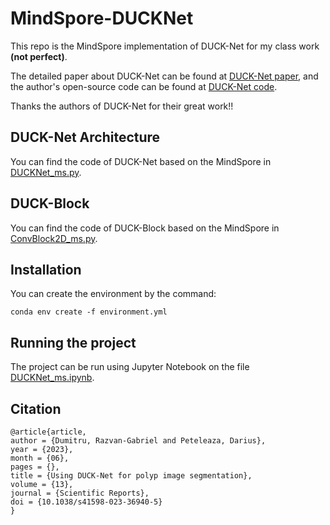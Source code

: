 # MindSpore-DUCKNet
This repo is the MindSpore implementation of DUCK-Net for my class work **(not perfect)**.

The detailed paper about DUCK-Net can be found at [DUCK-Net paper](https://www.nature.com/articles/s41598-023-36940-5), 
and the author's open-source code can be found at [DUCK-Net code](https://github.com/RazvanDu/DUCK-Net).

Thanks the authors of DUCK-Net for their great work!!

## DUCK-Net Architecture
You can find the code of DUCK-Net based on the MindSpore in [DUCKNet_ms.py](ModelArchitecture/DUCKNet_ms.py).

## DUCK-Block
You can find the code of DUCK-Block based on the MindSpore in [ConvBlock2D_ms.py](CustomLayers/ConvBlock2D_ms.py).

## Installation
You can create the environment by the command:

```
conda env create -f environment.yml
```

## Running the project

The project can be run using Jupyter Notebook on the file [DUCKNet_ms.ipynb](DUCKNet_ms.ipynb).

## Citation

```
@article{article,
author = {Dumitru, Razvan-Gabriel and Peteleaza, Darius},
year = {2023},
month = {06},
pages = {},
title = {Using DUCK-Net for polyp image segmentation},
volume = {13},
journal = {Scientific Reports},
doi = {10.1038/s41598-023-36940-5}
}
```
